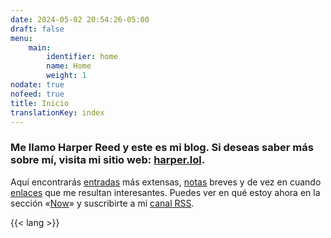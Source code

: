 ```yaml
---
date: 2024-05-02 20:54:26-05:00
draft: false
menu:
    main:
        identifier: home
        name: Home
        weight: 1
nodate: true
nofeed: true
title: Inicio
translationKey: index
---
```


### Me llamo Harper Reed y este es mi blog. Si deseas saber más sobre mí, visita mi sitio web: [harper.lol](https://harper.lol).

Aquí encontrarás [entradas](/es/posts) más extensas, [notas](/notes) breves y de vez en cuando [enlaces](/links) que me resultan interesantes. Puedes ver en qué estoy ahora en la sección «[Now](/now)» y suscribirte a mi [canal RSS](/es/index.xml).

{{< lang >}}
